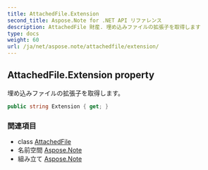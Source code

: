 ```yaml
---
title: AttachedFile.Extension
second_title: Aspose.Note for .NET API リファレンス
description: AttachedFile 財産. 埋め込みファイルの拡張子を取得します
type: docs
weight: 60
url: /ja/net/aspose.note/attachedfile/extension/
---
```

## AttachedFile.Extension property

埋め込みファイルの拡張子を取得します。

```csharp
public string Extension { get; }
```

### 関連項目

* class [AttachedFile](../)
* 名前空間 [Aspose.Note](../../attachedfile/)
* 組み立て [Aspose.Note](../../../)



